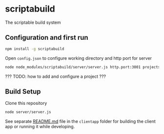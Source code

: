 # scriptabuild

The scriptable build system

## Configuration and first run

``` bash
npm install -g scriptabuild
```

Open `config.json` to configure working directory and http port for server


``` bash
node node_modules/scriptabuild/server/server.js http.port:3001 projectsConfigurationFile:/Users/arjan/Documents/dev/scriptabuild/projects.json workingDirectory:/Users/arjan/Documents/dev/test/t1/ws1
```

??? TODO: how to add and configure a project ???


## Build Setup

Clone this repository
 
``` bash
node server/server.js
```


See separate [README.md](clientapp/README.md) file in the `clientapp` folder for building the client app or running it while developing.

